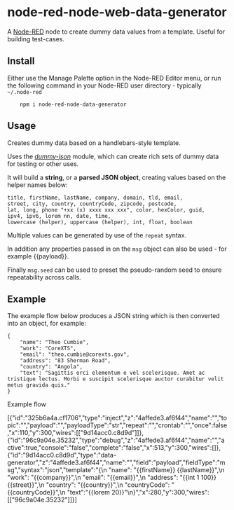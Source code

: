 node-red-node-web-data-generator
================================

A <a href="http://nodered.org" target="_new">Node-RED</a> node to create dummy
data values from a template. Useful for building test-cases.

Install
-------

Either use the Manage Palette option in the Node-RED Editor menu, or run the following command in your Node-RED user directory - typically `~/.node-red`

        npm i node-red-node-data-generator

Usage
-----

Creates dummy data based on a handlebars-style template.

Uses the <i><a href="https://github.com/webroo/dummy-json/blob/master/README.md" target="_new">dummy-json</a></i>
module, which can create rich sets of dummy data for testing or other uses.

It will build a **string**, or a **parsed JSON object**, creating values based
on the helper names below:

    title, firstName, lastName, company, domain, tld, email,
    street, city, country, countryCode, zipcode, postcode,
    lat, long, phone "+xx (x) xxxx xxx xxx", color, hexColor, guid,
    ipv4, ipv6, lorem nn, date, time,
    lowercase (helper), uppercase (helper), int, float, boolean

Multiple values can be generated by use of the `repeat` syntax.

In addition any properties passed in on the `msg` object can also be used - for example {{payload}}.

Finally `msg.seed` can be used to preset the pseudo-random seed to ensure repeatability across calls.

Example
-------

The example flow below produces a JSON string which is then converted into an object, for example:

    {
        "name": "Theo Cumbie",
        "work": "CoreXTS",
        "email": "theo.cumbie@corexts.gov",
        "address": "83 Sherman Road",
        "country": "Angola",
        "text": "Sagittis orci elementum e vel scelerisque. Amet ac tristique lectus. Morbi e suscipit scelerisque auctor curabitur velit metus gravida quis."
    }

Example flow

[{"id":"325b6a4a.cf1706","type":"inject","z":"4affede3.af6f44","name":"","topic":"","payload":"","payloadType":"str","repeat":"","crontab":"","once":false,"x":110,"y":300,"wires":[["9d14acc0.c8d9d"]]},{"id":"96c9a04e.35232","type":"debug","z":"4affede3.af6f44","name":"","active":true,"console":"false","complete":"false","x":513,"y":300,"wires":[]},{"id":"9d14acc0.c8d9d","type":"data-generator","z":"4affede3.af6f44","name":"","field":"payload","fieldType":"msg","syntax":"json","template":"{\n    \"name\": \"{{firstName}} {{lastName}}\",\n    \"work\": \"{{company}}\",\n    \"email\": \"{{email}}\",\n    \"address\": \"{{int 1 100}} {{street}}\",\n    \"country\": \"{{country}}\",\n    \"countryCode\": \"{{countryCode}}\",\n    \"text\":\"{{lorem 20}}\"\n}","x":280,"y":300,"wires":[["96c9a04e.35232"]]}]
